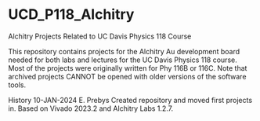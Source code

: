 # UCD_P118_Alchitry
Alchitry Projects Related to UC Davis Physics 118 Course

This repository contains projects for the Alchitry Au development board needed for both labs and lectures for the UC Davis Physics 118 course.  Most of the projects were originally written for Phy 116B or 116C.  Note that archived projects CANNOT be opened with older versions of the software tools.

History
10-JAN-2024  E. Prebys  Created repository and moved first projects in.  Based on Vivado 2023.2 and Alchitry Labs 1.2.7. 

